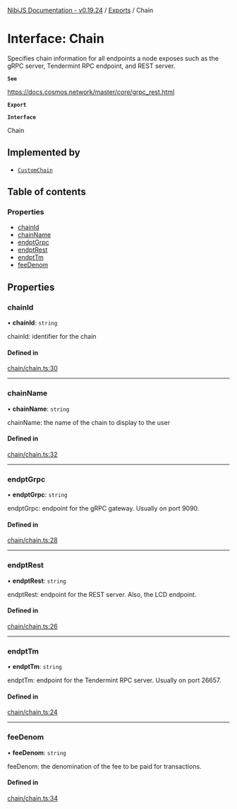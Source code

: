 [NibiJS Documentation - v0.19.24](../intro.md) / [Exports](../modules.md) / Chain

# Interface: Chain

Specifies chain information for all endpoints a node exposes such as the
gRPC server, Tendermint RPC endpoint, and REST server.

**`See`**

https://docs.cosmos.network/master/core/grpc_rest.html

**`Export`**

**`Interface`**

Chain

## Implemented by

- [`CustomChain`](../classes/CustomChain.md)

## Table of contents

### Properties

- [chainId](Chain.md#chainid)
- [chainName](Chain.md#chainname)
- [endptGrpc](Chain.md#endptgrpc)
- [endptRest](Chain.md#endptrest)
- [endptTm](Chain.md#endpttm)
- [feeDenom](Chain.md#feedenom)

## Properties

### chainId

• **chainId**: `string`

chainId: identifier for the chain

#### Defined in

[chain/chain.ts:30](https://github.com/NibiruChain/ts-sdk/blob/d55c80d/packages/nibijs/src/chain/chain.ts#L30)

___

### chainName

• **chainName**: `string`

chainName: the name of the chain to display to the user

#### Defined in

[chain/chain.ts:32](https://github.com/NibiruChain/ts-sdk/blob/d55c80d/packages/nibijs/src/chain/chain.ts#L32)

___

### endptGrpc

• **endptGrpc**: `string`

endptGrpc: endpoint for the gRPC gateway. Usually on port 9090.

#### Defined in

[chain/chain.ts:28](https://github.com/NibiruChain/ts-sdk/blob/d55c80d/packages/nibijs/src/chain/chain.ts#L28)

___

### endptRest

• **endptRest**: `string`

endptRest: endpoint for the REST server. Also, the LCD endpoint.

#### Defined in

[chain/chain.ts:26](https://github.com/NibiruChain/ts-sdk/blob/d55c80d/packages/nibijs/src/chain/chain.ts#L26)

___

### endptTm

• **endptTm**: `string`

endptTm: endpoint for the Tendermint RPC server. Usually on port 26657.

#### Defined in

[chain/chain.ts:24](https://github.com/NibiruChain/ts-sdk/blob/d55c80d/packages/nibijs/src/chain/chain.ts#L24)

___

### feeDenom

• **feeDenom**: `string`

feeDenom: the denomination of the fee to be paid for transactions.

#### Defined in

[chain/chain.ts:34](https://github.com/NibiruChain/ts-sdk/blob/d55c80d/packages/nibijs/src/chain/chain.ts#L34)
